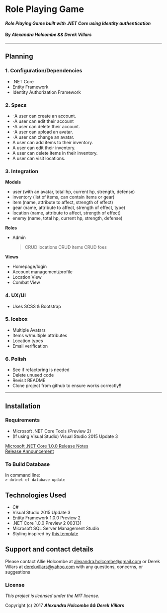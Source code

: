 # Role Playing Game

#### _Role Playing Game built with .NET Core using Identity authentication_

#### By _**Alexandra Holcombe && Derek Villars**_

***

## Planning
### **1.  Configuration/Dependencies**  
  * .NET Core
  * Entity Framework
  * Identity Authorization Framework

### **2.  Specs**  

  * -A user can create an account.
  * -A user can edit their account
  * -A user can delete their account.
  * -A user can upload an avatar.
  * -A user can change an avatar.
  * A user can add items to their inventory.
  * A user can edit their inventory.
  * A user can delete items in their inventory.
  * A user can visit locations.

### **3.  Integration**  

 **Models**  
  * user (with an avatar, total hp, current hp, strength, defense)
  * inventory (list of items, can contain items or gear)
  * item (name, attribute to affect, strength of effect)
  * gear (name, attribute to affect, strength of effect, type)
  * location (name, attribute to affect, strength of effect)
  * enemy (name, total hp, current hp, strength, defense)

  **Roles**
  * Admin
    > CRUD locations
    > CRUD items
    > CRUD foes

  **Views**
  * Homepage/login
  * Account management/profile
  * Location View
  * Combat View

### **4.  UX/UI**  
  * Uses SCSS & Bootstrap

### **5.  Icebox**
  * Multiple Avatars
  * Items w/multiple attributes
  * Location types
  * Email verification

### **6.  Polish**  
  * See if refactoring is needed
  * Delete unused code
  * Revisit README
  * Clone project from github to ensure works correctly!!

***

## Installation

### Requirements
* Microsoft .NET Core Tools (Preview 2)
* (If using Visual Studio) Visual Studio 2015 Update 3

[Microsoft .NET Core 1.0.0 Release Notes](https://github.com/dotnet/core/blob/master/release-notes/1.0/1.0.0.md)  
[Release Announcement](https://blogs.msdn.microsoft.com/dotnet/2016/06/27/announcing-net-core-1-0/)

### To Build Database
In command line:  
    `> dotnet ef database update`


## Technologies Used
* C#
* Visual Studio 2015 Update 3
* Entity Framework 1.0.0 Preview 2
* .NET Core 1.0.0 Preview 2 003131
* Microsoft SQL Server Management Studio
* Styling inspired by [this template](https://www.templatemonster.com/demo/50982.html)

## Support and contact details
Please contact Allie Holcombe at alexandra.holcombe@gmail.com or Derek Villars at derekvillars@yahoo.com with any questions, concerns, or suggestions

### License

*This project is licensed under the MIT license.*

Copyright (c) 2017 **_Alexandra Holcombe && Derek Villars_**
